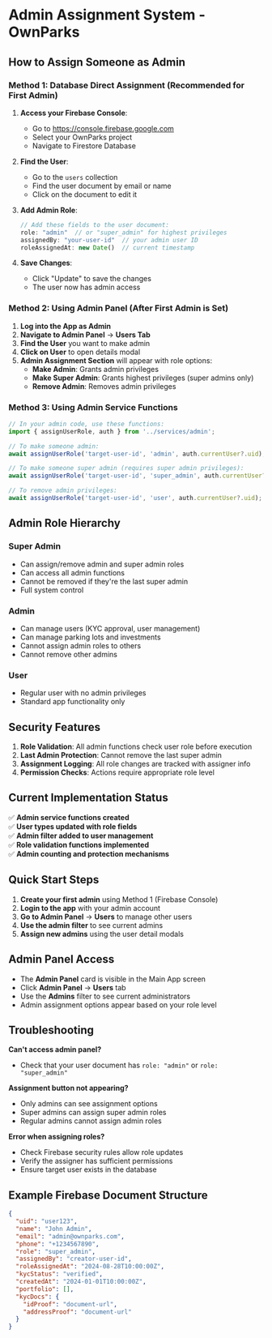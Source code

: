 # Admin Assignment System - OwnParks

## How to Assign Someone as Admin

### Method 1: Database Direct Assignment (Recommended for First Admin)

1. **Access your Firebase Console**:
   - Go to https://console.firebase.google.com
   - Select your OwnParks project
   - Navigate to Firestore Database

2. **Find the User**:
   - Go to the `users` collection
   - Find the user document by email or name
   - Click on the document to edit it

3. **Add Admin Role**:
   ```javascript
   // Add these fields to the user document:
   role: "admin"  // or "super_admin" for highest privileges
   assignedBy: "your-user-id"  // your admin user ID
   roleAssignedAt: new Date()  // current timestamp
   ```

4. **Save Changes**:
   - Click "Update" to save the changes
   - The user now has admin access

### Method 2: Using Admin Panel (After First Admin is Set)

1. **Log into the App as Admin**
2. **Navigate to Admin Panel** → **Users Tab**
3. **Find the User** you want to make admin
4. **Click on User** to open details modal
5. **Admin Assignment Section** will appear with role options:
   - **Make Admin**: Grants admin privileges
   - **Make Super Admin**: Grants highest privileges (super admins only)
   - **Remove Admin**: Removes admin privileges

### Method 3: Using Admin Service Functions

```typescript
// In your admin code, use these functions:
import { assignUserRole, auth } from '../services/admin';

// To make someone admin:
await assignUserRole('target-user-id', 'admin', auth.currentUser?.uid);

// To make someone super admin (requires super admin privileges):
await assignUserRole('target-user-id', 'super_admin', auth.currentUser?.uid);

// To remove admin privileges:
await assignUserRole('target-user-id', 'user', auth.currentUser?.uid);
```

## Admin Role Hierarchy

### **Super Admin**
- Can assign/remove admin and super admin roles
- Can access all admin functions
- Cannot be removed if they're the last super admin
- Full system control

### **Admin**
- Can manage users (KYC approval, user management)
- Can manage parking lots and investments
- Cannot assign admin roles to others
- Cannot remove other admins

### **User**
- Regular user with no admin privileges
- Standard app functionality only

## Security Features

1. **Role Validation**: All admin functions check user role before execution
2. **Last Admin Protection**: Cannot remove the last super admin
3. **Assignment Logging**: All role changes are tracked with assigner info
4. **Permission Checks**: Actions require appropriate role level

## Current Implementation Status

✅ **Admin service functions created**  
✅ **User types updated with role fields**  
✅ **Admin filter added to user management**  
✅ **Role validation functions implemented**  
✅ **Admin counting and protection mechanisms**  

## Quick Start Steps

1. **Create your first admin** using Method 1 (Firebase Console)
2. **Login to the app** with your admin account
3. **Go to Admin Panel** → **Users** to manage other users
4. **Use the admin filter** to see current admins
5. **Assign new admins** using the user detail modals

## Admin Panel Access

- The **Admin Panel** card is visible in the Main App screen
- Click **Admin Panel** → **Users** tab
- Use the **Admins** filter to see current administrators
- Admin assignment options appear based on your role level

## Troubleshooting

**Can't access admin panel?**
- Check that your user document has `role: "admin"` or `role: "super_admin"`

**Assignment button not appearing?**
- Only admins can see assignment options
- Super admins can assign super admin roles
- Regular admins cannot assign admin roles

**Error when assigning roles?**
- Check Firebase security rules allow role updates
- Verify the assigner has sufficient permissions
- Ensure target user exists in the database

## Example Firebase Document Structure

```json
{
  "uid": "user123",
  "name": "John Admin",
  "email": "admin@ownparks.com",
  "phone": "+1234567890",
  "role": "super_admin",
  "assignedBy": "creator-user-id",
  "roleAssignedAt": "2024-08-28T10:00:00Z",
  "kycStatus": "verified",
  "createdAt": "2024-01-01T10:00:00Z",
  "portfolio": [],
  "kycDocs": {
    "idProof": "document-url",
    "addressProof": "document-url"
  }
}
```
